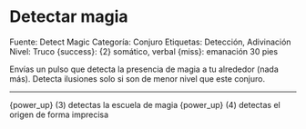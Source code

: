 # Detectar magia

Fuente: Detect Magic
Categoría: Conjuro
Etiquetas: Detección, Adivinación
Nivel: Truco
{success}: {2} somático, verbal
{miss}: emanación 30 pies

Envías un pulso que detecta la presencia de magia a tu alrededor (nada más). Detecta ilusiones solo si son de menor nivel que este conjuro.

---
{power_up} (3) detectas la escuela de magia
{power_up} (4) detectas el origen de forma imprecisa